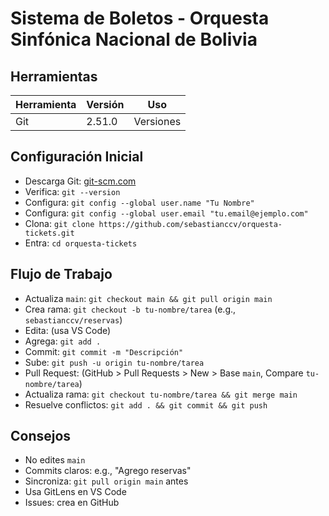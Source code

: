 # Sistema de Boletos - Orquesta Sinfónica Nacional de Bolivia

## Herramientas

| Herramienta | Versión | Uso       |
| ----------- | ------- | --------- |
| Git         | 2.51.0  | Versiones |

## Configuración Inicial

- Descarga Git: [git-scm.com](https://git-scm.com/download/win)
- Verifica: `git --version`
- Configura: `git config --global user.name "Tu Nombre"`
- Configura: `git config --global user.email "tu.email@ejemplo.com"`
- Clona: `git clone https://github.com/sebastianccv/orquesta-tickets.git`
- Entra: `cd orquesta-tickets`

## Flujo de Trabajo

- Actualiza `main`: `git checkout main && git pull origin main`
- Crea rama: `git checkout -b tu-nombre/tarea` (e.g., `sebastianccv/reservas`)
- Edita: (usa VS Code)
- Agrega: `git add .`
- Commit: `git commit -m "Descripción"`
- Sube: `git push -u origin tu-nombre/tarea`
- Pull Request: (GitHub > Pull Requests > New > Base `main`, Compare `tu-nombre/tarea`)
- Actualiza rama: `git checkout tu-nombre/tarea && git merge main`
- Resuelve conflictos: `git add . && git commit && git push`

## Consejos

- No edites `main`
- Commits claros: e.g., "Agrego reservas"
- Sincroniza: `git pull origin main` antes
- Usa GitLens en VS Code
- Issues: crea en GitHub
